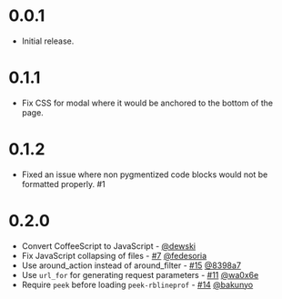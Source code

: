 # 0.0.1

- Initial release.

# 0.1.1

- Fix CSS for modal where it would be anchored to the bottom of the page.

# 0.1.2

- Fixed an issue where non pygmentized code blocks would not be formatted properly. #1

# 0.2.0

- Convert CoffeeScript to JavaScript - [@dewski](https://github.com/dewski)
- Fix JavaScript collapsing of files - [#7](https://github.com/peek/peek-rblineprof/pull/7) [@fedesoria](https://github.com/fedesoria)
- Use around_action instead of around_filter - [#15](https://github.com/peek/peek-rblineprof/pull/15) [@8398a7](https://github.com/8398a7)
- Use `url_for` for generating request parameters - [#11](https://github.com/peek/peek-rblineprof/pull/11) [@wa0x6e](https://github.com/wa0x6e)
- Require `peek` before loading `peek-rblineprof` - [#14](https://github.com/peek/peek-rblineprof/pull/14) [@bakunyo](https://github.com/bakunyo)
